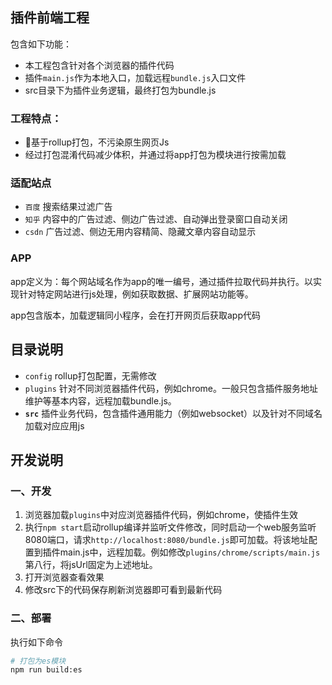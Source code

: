 ## 插件前端工程
包含如下功能：
- 本工程包含针对各个浏览器的插件代码
- 插件`main.js`作为本地入口，加载远程`bundle.js`入口文件
- src目录下为插件业务逻辑，最终打包为bundle.js

### 工程特点：
- 基于rollup打包，不污染原生网页Js
- 经过打包混淆代码减少体积，并通过将app打包为模块进行按需加载

### 适配站点
- `百度` 搜索结果过滤广告
- `知乎` 内容中的广告过滤、侧边广告过滤、自动弹出登录窗口自动关闭
- `csdn` 广告过滤、侧边无用内容精简、隐藏文章内容自动显示

### APP
app定义为：每个网站域名作为app的唯一编号，通过插件拉取代码并执行。以实现针对特定网站进行js处理，例如获取数据、扩展网站功能等。

app包含版本，加载逻辑同小程序，会在打开网页后获取app代码


## 目录说明
- `config` rollup打包配置，无需修改
- `plugins` 针对不同浏览器插件代码，例如chrome。一般只包含插件服务地址维护等基本内容，远程加载bundle.js。
- **`src`** 插件业务代码，包含插件通用能力（例如websocket）以及针对不同域名加载对应应用js

## 开发说明
### 一、开发
1. 浏览器加载`plugins`中对应浏览器插件代码，例如chrome，使插件生效
2. 执行`npm start`启动rollup编译并监听文件修改，同时启动一个web服务监听8080端口，请求`http://localhost:8080/bundle.js`即可加载。将该地址配置到插件main.js中，远程加载。例如修改`plugins/chrome/scripts/main.js`第八行，将jsUrl固定为上述地址。
3. 打开浏览器查看效果
4. 修改src下的代码保存刷新浏览器即可看到最新代码


### 二、部署
执行如下命令
```sh
# 打包为es模块
npm run build:es
```
